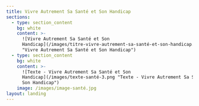 ```yaml
---
title: Vivre Autrement Sa Santé et Son Handicap
sections:
  - type: section_content
    bg: white
    content: >-
      ![Vivre Autrement Sa Santé et Son
      Handicap](/images/titre-vivre-autrement-sa-santé-et-son-handicap.png
      "Vivre Autrement Sa Santé et Son Handicap")
  - type: section_content
    bg: white
    content: >-
      ![Texte - Vivre Autrement Sa Santé et Son
      Handicap](/images/texte-santé-3.png "Texte - Vivre Autrement Sa Santé et
      Son Handicap")
    image: /images/image-santé.jpg
layout: landing
---
```


